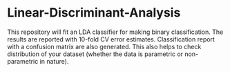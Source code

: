 # Linear-Discriminant-Analysis
This repository will fit an LDA classifier for making binary classification. The results are reported with 10-fold CV error estimates.
Classification report with a confusion matrix are also generated. 
This also helps to check distribution of your dataset (whether the data is parametric or non-parametric in nature).
